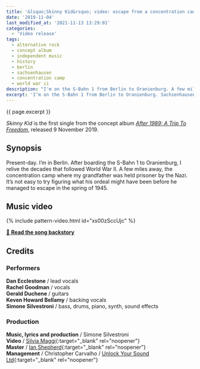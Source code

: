 ```yaml
---
title: '&lsquo;Skinny Kid&rsquo; video: escape from a concentration camp'
date: '2019-11-04'
last_modified_at: '2021-11-13 13:29:01'
categories:
  - 'Video release'
tags:
  - alternative rock
  - concept album
  - independent music
  - history
  - berlin
  - sachsenhausen
  - concentration camp
  - world war ii
description: "I'm on the S-Bahn 1 from Berlin to Oranienburg. A few miles away, the concentration camp where my grandfather was held prisoner by the Nazi."
excerpt: 'I’m on the S-Bahn 1 from Berlin to Oranienburg. Sachsenhausen camp, where my grandfather was held prisoner by the Nazi, is a few miles away.'
---
```

<p class="lead">{{ page.excerpt }}</p>

_Skinny Kid_ is the first single from the concept album [_After 1989: A Trip To Freedom_](/work/original-music-productions/after-1989/), released 9 November 2019.

## Synopsis

Present-day. I’m in Berlin. After boarding the S-Bahn 1 to Oranienburg, I relive the decades that followed World War II. A few miles away, the concentration camp where my grandfather was held prisoner by the Nazi. It’s not easy to try figuring what his ordeal might have been before he managed to escape in the spring of 1945.

## Music video

{% include pattern-video.html id="xs00zSccUjc" %}

<div class="text-center my-5 py-3">
  <a class="btn btn-lg btn-m2m btn-m2m-cta py-3 px-4 fw-bold" href="/blog/skinny-kid-song-backstory/" title="Read the song backstory"><span class="text-uppercase fs-4">🔗 <strong class="d-inline-block ms-1">Read the song backstory</strong></span></a>
</div>

## Credits

### Performers

**Dan Ecclestone** / lead vocals  
**Rachel Goodman** / vocals  
**Gerald Duchene** / guitars  
**Keven Howard Bellamy** / backing vocals  
**Simone Silvestroni** / bass, drums, piano, synth, sound effects

### Production

**Music, lyrics and production** / Simone Silvestroni  
**Video** / [Silvia Maggi](https://silviamaggidesign.com/){:target="_blank" rel="noopener"}  
**Master** / [Ian Shepherd](https://productionadvice.co.uk/about/){:target="_blank" rel="noopener"}  
**Management** / Christopher Carvalho / [Unlock Your Sound Ltd](https://unlockyoursound.com/){:target="_blank" rel="noopener"}  